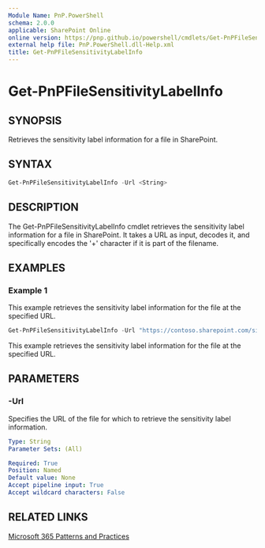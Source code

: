 ```yaml
---
Module Name: PnP.PowerShell
schema: 2.0.0
applicable: SharePoint Online
online version: https://pnp.github.io/powershell/cmdlets/Get-PnPFileSensitivityLabelInfo.html
external help file: PnP.PowerShell.dll-Help.xml
title: Get-PnPFileSensitivityLabelInfo
---
```


# Get-PnPFileSensitivityLabelInfo

## SYNOPSIS
Retrieves the sensitivity label information for a file in SharePoint.

## SYNTAX
```powershell
Get-PnPFileSensitivityLabelInfo -Url <String>
```

## DESCRIPTION

The Get-PnPFileSensitivityLabelInfo cmdlet retrieves the sensitivity label information for a file in SharePoint. It takes a URL as input, decodes it, and specifically encodes the '+' character if it is part of the filename.

## EXAMPLES

### Example 1
This example retrieves the sensitivity label information for the file at the specified URL.

```powershell
Get-PnPFileSensitivityLabelInfo -Url "https://contoso.sharepoint.com/sites/Marketing/Shared Documents/Report.pdf"
```

This example retrieves the sensitivity label information for the file at the specified URL.

## PARAMETERS

### -Url
Specifies the URL of the file for which to retrieve the sensitivity label information.

```yaml
Type: String
Parameter Sets: (All)

Required: True
Position: Named
Default value: None
Accept pipeline input: True
Accept wildcard characters: False
```

## RELATED LINKS

[Microsoft 365 Patterns and Practices](https://aka.ms/m365pnp)
